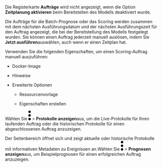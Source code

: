 Die Registerkarte **Aufträge** wird nicht angezeigt, wenn die Option **Zeitplanung aktivieren** beim Bereitstellen des Modells deaktiviert wurde.

Die Aufträge für die Batch-Prognose oder das Scoring werden zusammen mit dem nächsten Ausführungsdatum und der nächsten Ausführungszeit für den Auftrag angezeigt, die bei der Bereitstellung des Modells festgelegt wurden. Sie können einen Auftrag jederzeit manuell auslösen, indem Sie **Jetzt ausführen**auswählen, auch wenn er einen Zeitplan hat.

Verwenden Sie die folgenden Eigenschaften, um einen Scoring-Auftrag manuell auszuführen:

-   Docker-Image


-   Hinweise


-   Erweiterte Optionen

    -   Ressourcenvorlage


    -   Eigenschaften erstellen


Wählen Sie ![kebab menu](Images/kxu1689287376217.svg) > **Protokolle anzeigen**aus, um die Live-Protokolle für Ihren laufenden Auftrag oder die historischen Protokolle für einen abgeschlossenen Auftrag anzuzeigen.

Der Seitenbereich öffnet sich und zeigt aktuelle oder historische Protokolle mit informativen Metadaten zu Ereignissen an.Wählen Sie ![kebab menu](Images/kxu1689287376217.svg) > **Prognosen anzeigen**aus, um Beispielprognosen für einen erfolgreichen Auftrag anzuzeigen.

